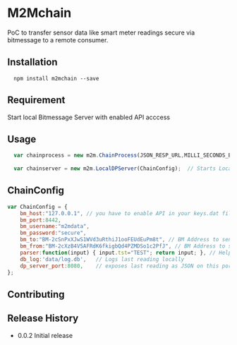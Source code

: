 M2Mchain
=========

PoC to transfer sensor data like smart meter readings secure via bitmessage to a remote consumer. 

## Installation
```
  npm install m2mchain --save
```
## Requirement

Start local Bitmessage Server with enabled API acccess

## Usage
```javascript
  var chainprocess = new m2m.ChainProcess(JSON_RESP_URL,MILLI_SECONDS_BETWEEN_CALLS,ChainConfig);
  
  var chainserver = new m2m.LocalDPServer(ChainConfig);  // Starts Local HTTP Server 
```
  
## ChainConfig
```javascript
var ChainConfig = {
	bm_host:"127.0.0.1", // you have to enable API in your keys.dat file
	bm_port:8442,
	bm_username:"m2mdata",
	bm_password:"secure",
    bm_to:"BM-2cSnPxXJwS1WVd3uRthiJ1ooFEUdEuPm8t", // BM Address to send to
	bm_from:"BM-2cXzB4V5AFRdK6fkigbQd4PZMDSo1c2PfJ", // BM Address to send from
	parser:function(input) { input.tst="TEST"; return input; }, // Helper to parse inbound format 
	db_log:'data/log.db',	// Logs last reading locally 
	dp_server_port:8080,	// exposes last reading as JSON on this port 
};
```
## Contributing


## Release History

* 0.0.2 Initial release